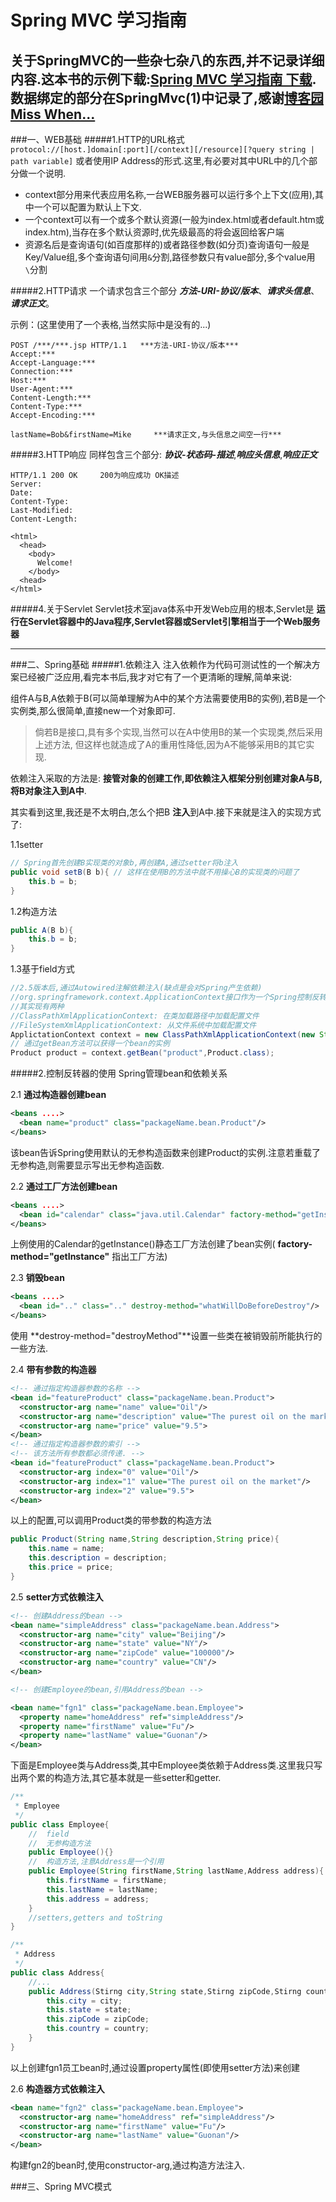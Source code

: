 Spring MVC 学习指南
===
关于SpringMVC的一些杂七杂八的东西,并不记录详细内容.这本书的示例下载:[Spring MVC 学习指南 下载](http://books.brainysoftware.com/download).数据绑定的部分在SpringMvc(1)中记录了,感谢[博客园Miss When...](http://www.cnblogs.com/liukemng/)
---

###一、WEB基础
#####1.HTTP的URL格式
`protocol://[host.]domain[:port][/context][/resource][?query string | path variable]`
或者使用IP Address的形式.这里,有必要对其中URL中的几个部分做一个说明.

+ context部分用来代表应用名称,一台WEB服务器可以运行多个上下文(应用),其中一个可以配置为默认上下文.
+ 一个context可以有一个或多个默认资源(一般为index.html或者default.htm或index.htm),当存在多个默认资源时,优先级最高的将会返回给客户端
+ 资源名后是查询语句(如百度那样的)或者路径参数(如分页)查询语句一般是Key/Value组,多个查询语句间用`&`分割,路径参数只有value部分,多个value用`\`分割

#####2.HTTP请求
一个请求包含三个部分 ***方法-URI-协议/版本***、***请求头信息***、***请求正文***。

示例：(这里使用了一个表格,当然实际中是没有的...)
```
POST /***/***.jsp HTTP/1.1   ***方法-URI-协议/版本***
Accept:***
Accept-Language:***
Connection:***
Host:***
User-Agent:***
Content-Length:***
Content-Type:***
Accept-Encoding:***

lastName=Bob&firstName=Mike     ***请求正文,与头信息之间空一行***
```

#####3.HTTP响应
同样包含三个部分: ***协议-状态码-描述***,***响应头信息***,***响应正文***
```
HTTP/1.1 200 OK     200为响应成功 OK描述
Server:
Date:
Content-Type:
Last-Modified:
Content-Length:

<html>
  <head>
    <body>
      Welcome!
    </body>
  <head>
</html>
```

#####4.关于Servlet
Servlet技术室java体系中开发Web应用的根本,Servlet是 **运行在Servlet容器中的Java程序,Servlet容器或Servlet引擎相当于一个Web服务器**

---

###二、Spring基础
#####1.依赖注入
注入依赖作为代码可测试性的一个解决方案已经被广泛应用,看完本书后,我才对它有了一个更清晰的理解,简单来说:

组件A与B,A依赖于B(可以简单理解为A中的某个方法需要使用B的实例),若B是一个实例类,那么很简单,直接new一个对象即可.

>倘若B是接口,具有多个实现,当然可以在A中使用B的某一个实现类,然后采用上述方法,
但这样也就造成了A的重用性降低,因为A不能够采用B的其它实现.

依赖注入采取的方法是: **接管对象的创建工作,即依赖注入框架分别创建对象A与B,将B对象注入到A中**.

其实看到这里,我还是不太明白,怎么个把B **注入**到A中.接下来就是注入的实现方式了:

1.1setter
```java
// Spring首先创建B实现类的对象b,再创建A,通过setter将b注入
public void setB(B b){ // 这样在使用B的方法中就不用操心B的实现类的问题了
    this.b = b;
}
```
1.2构造方法
```java
public A(B b){
    this.b = b;
}
```
1.3基于field方式
```java
//2.5版本后,通过Autowired注解依赖注入(缺点是会对Spring产生依赖)
//org.springframework.context.ApplicationContext接口作为一个Spring控制反转容器
//其实现有两种
//ClassPathXmlApplicationContext: 在类加载路径中加载配置文件
//FileSystemXmlApplicationContext: 从文件系统中加载配置文件
ApplictationContext context = new ClassPathXmlApplicationContext(new String[]{"config1.xml","config2.xml"});
// 通过getBean方法可以获得一个bean的实例
Product product = context.getBean("product",Product.class);

```

#####2.控制反转器的使用
Spring管理bean和依赖关系

2.1 **通过构造器创建bean**
```xml
<beans ....>
  <bean name="product" class="packageName.bean.Product"/>
</beans>
```
该bean告诉Spring使用默认的无参构造函数来创建Product的实例.注意若重载了无参构造,则需要显示写出无参构造函数.

2.2 **通过工厂方法创建bean**
```xml
<beans ....>
  <bean id="calendar" class="java.util.Calendar" factory-method="getInstance"/>
</beans>
```
上例使用的Calendar的getInstance()静态工厂方法创建了bean实例( **factory-method="getInstance"** 指出工厂方法)

2.3 **销毁bean**
```xml
<beans ....>
  <bean id=".." class=".." destroy-method="whatWillDoBeforeDestroy"/>
</beans>
```
使用 **destroy-method="destroyMethod"**设置一些类在被销毁前所能执行的一些方法.

2.4 **带有参数的构造器**
```xml
<!-- 通过指定构造器参数的名称 -->
<bean id="featureProduct" class="packageName.bean.Product">
  <constructor-arg name="name" value="Oil"/>
  <constructor-arg name="description" value="The purest oil on the market"/>
  <constructor-arg name="price" value="9.5">
</bean>
<!-- 通过指定构造器参数的索引 -->
<!-- 该方法所有参数都必须传递. -->
<bean id="featureProduct" class="packageName.bean.Product">
  <constructor-arg index="0" value="Oil"/>
  <constructor-arg index="1" value="The purest oil on the market"/>
  <constructor-arg index="2" value="9.5">
</bean>
```
以上的配置,可以调用Product类的带参数的构造方法
```java
public Product(String name,String description,String price){
    this.name = name;
    this.description = description;
    this.price = price;
}
```

2.5 **setter方式依赖注入**
```xml
<!-- 创建Address的bean -->
<bean name="simpleAddress" class="packageName.bean.Address">
  <constructor-arg name="city" value="Beijing"/>
  <constructor-arg name="state" value="NY"/>
  <constructor-arg name="zipCode" value="100000"/>
  <constructor-arg name="country" value="CN"/>
</bean>

<!-- 创建Employee的bean,引用Address的bean -->

<bean name="fgn1" class="packageName.bean.Employee">
  <property name="homeAddress" ref="simpleAddress"/>
  <property name="firstName" value="Fu"/>
  <property name="lastName" value="Guonan"/>
</bean>
```
下面是Employee类与Address类,其中Employee类依赖于Address类.这里我只写出两个累的构造方法,其它基本就是一些setter和getter.
```java
/**
 * Employee
 */
public class Employee{
    //  field
    //  无参构造方法
    public Employee(){}
    //  构造方法,注意Address是一个引用
    public Employee(String firstName,String lastName,Address address){
        this.firstName = firstName;
        this.lastName = lastName;
        this.address = address;
    }
    //setters,getters and toString
} 

/**
 * Address
 */
public class Address{
    //...
    public Address(Stirng city,String state,Stirng zipCode,Stirng country){
        this.city = city;
        this.state = state;
        this.zipCode = zipCode;
        this.country = country;
    }
}
```
以上创建fgn1员工bean时,通过设置property属性(即使用setter方法)来创建

2.6 **构造器方式依赖注入**
```xml
<bean name="fgn2" class="packageName.bean.Employee">
  <constructor-arg name="homeAddress" ref="simpleAddress"/>
  <constructor-arg name="firstName" value="Fu"/>
  <constructor-arg name="lastName" value="Guonan"/>
</bean>
```
构建fgn2的bean时,使用constructor-arg,通过构造方法注入.

###三、Spring MVC模式
